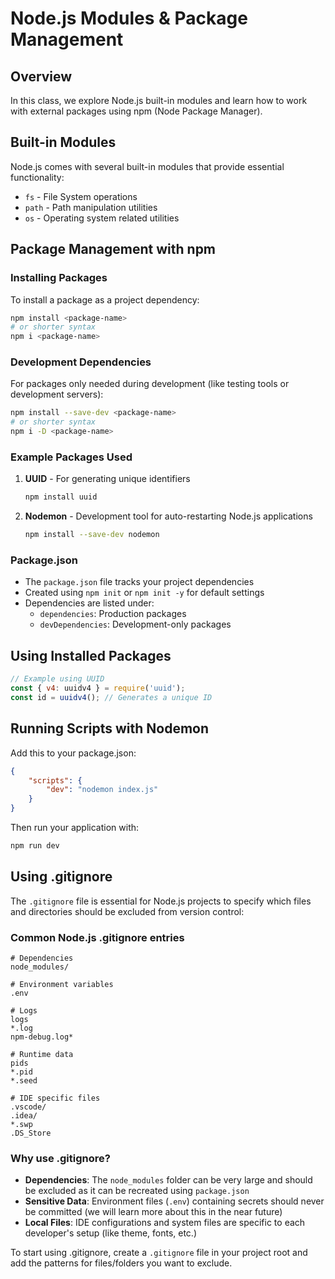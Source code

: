 # Node.js Modules & Package Management

## Overview

In this class, we explore Node.js built-in modules and learn how to work with external packages using npm (Node Package Manager).

## Built-in Modules

Node.js comes with several built-in modules that provide essential functionality:

- `fs` - File System operations
- `path` - Path manipulation utilities
- `os` - Operating system related utilities

## Package Management with npm

### Installing Packages

To install a package as a project dependency:

```bash
npm install <package-name>
# or shorter syntax
npm i <package-name>
```

### Development Dependencies

For packages only needed during development (like testing tools or development servers):

```bash
npm install --save-dev <package-name>
# or shorter syntax
npm i -D <package-name>
```

### Example Packages Used

1. **UUID** - For generating unique identifiers

   ```bash
   npm install uuid
   ```

2. **Nodemon** - Development tool for auto-restarting Node.js applications
   ```bash
   npm install --save-dev nodemon
   ```

### Package.json

- The `package.json` file tracks your project dependencies
- Created using `npm init` or `npm init -y` for default settings
- Dependencies are listed under:
  - `dependencies`: Production packages
  - `devDependencies`: Development-only packages

## Using Installed Packages

```javascript
// Example using UUID
const { v4: uuidv4 } = require('uuid');
const id = uuidv4(); // Generates a unique ID
```

## Running Scripts with Nodemon

Add this to your package.json:

```json
{
	"scripts": {
		"dev": "nodemon index.js"
	}
}
```

Then run your application with:

```bash
npm run dev
```

## Using .gitignore

The `.gitignore` file is essential for Node.js projects to specify which files and directories should be excluded from version control:

### Common Node.js .gitignore entries

```plaintext
# Dependencies
node_modules/

# Environment variables
.env

# Logs
logs
*.log
npm-debug.log*

# Runtime data
pids
*.pid
*.seed

# IDE specific files
.vscode/
.idea/
*.swp
.DS_Store
```

### Why use .gitignore?

- **Dependencies**: The `node_modules` folder can be very large and should be excluded as it can be recreated using `package.json`
- **Sensitive Data**: Environment files (`.env`) containing secrets should never be committed (we will learn more about this in the near future)
- **Local Files**: IDE configurations and system files are specific to each developer's setup (like theme, fonts, etc.)

To start using .gitignore, create a `.gitignore` file in your project root and add the patterns for files/folders you want to exclude.
